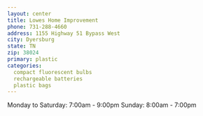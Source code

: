 ```yaml
---
layout: center
title: Lowes Home Improvement
phone: 731-288-4660
address: 1155 Highway 51 Bypass West
city: Dyersburg
state: TN
zip: 38024
primary: plastic
categories:
  compact fluorescent bulbs
  rechargeable batteries
  plastic bags
---
```


Monday to Saturday: 7:00am - 9:00pm
Sunday: 8:00am - 7:00pm

